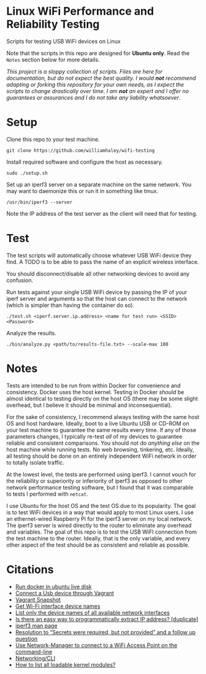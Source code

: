 # Linux WiFi Performance and Reliability Testing

Scripts for testing USB WiFi devices on Linux

Note that the scripts in this repo are designed for **Ubuntu only**. Read the `Notes` section below for more details.

_This project is a sloppy collection of scripts. Files are here for documentation, but do not expect the best quality. I would **not** recommend adapting or forking this repository for your own needs, as I expect the scripts to change drastically over time. I am **not** an expert and I offer no guarantees or assurances and I do not take any liability whatsoever_.

# Setup

Clone this repo to your test machine.

```
git clone https://github.com/williamhaley/wifi-testing
```

Install required software and configure the host as necessary.

```
sudo ./setup.sh
```

Set up an iperf3 server on a separate machine on the same network. You may want to daemonize this or run it in something like tmux.

```
/usr/bin/iperf3 --server
```

Note the IP address of the test server as the client will need that for testing.

# Test

The test scripts will automatically choose whatever USB WiFi device they find. A TODO is to be able to pass the name of an explicit wireless interface.

You should disconnect/disable all other networking devices to avoid any confusion.

Run tests against your single USB WiFi device by passing the IP of your iperf server and arguments so that the host can connect to the network (which is simpler than having the container do so).

```
./test.sh <iperf.server.ip.address> <name for test run> <SSID> <Password>
```

Analyze the results.

```
./bin/analyze.py <path/to/results-file.txt> --scale-max 100
```

# Notes

Tests are intended to be run from within Docker for convenience and consistency. Docker uses the host kernel. Testing in Docker _should_ be almost identical to testing directly on the host OS (there may be some slight overhead, but I believe it should be minimal and inconsequential).

For the sake of consistency, I recommend always testing with the same host OS and host hardware. Ideally, boot to a live Ubuntu USB or CD-ROM on your test machine to guarantee the same results every time. If any of those parameters changes, I typically re-test *all* of my devices to guarantee reliable and consistent comparisons. You should not do _anything else_ on the host machine while running tests. No web browsing, tinkering, etc. Ideally, all testing should be done on an entirely independent WiFi network in order to totally isolate traffic.

At the lowest level, the tests are performed using iperf3. I cannot vouch for the reliability or superiority or inferiority of iperf3 as opposed to other network performance testing software, but I found that it was comparable to tests I performed with `netcat`.

I use Ubuntu for the host OS and the test OS due to its popularity. The goal is to test WiFi devices in a way that would apply to most Linux users. I use an ethernet-wired Raspberry Pi for the iperf3 server on my local network. The iperf3 server is wired directly to the router to eliminate any overhead and variables. The goal of this repo is to test the USB WiFI connection from the test machine to the router. Ideally, that is the only variable, and every other aspect of the test should be as consistent and reliable as possible.

# Citations

* [Run docker in ubuntu live disk](https://stackoverflow.com/questions/30248794/run-docker-in-ubuntu-live-disk)
* [Connect a Usb device through Vagrant](https://code-chronicle.blogspot.com/2014/08/connect-usb-device-through-vagrant.html)
* [Vagrant Snapshot](https://www.vagrantup.com/docs/cli/snapshot.html)
* [Get Wi-Fi interface device names](https://unix.stackexchange.com/questions/286721/get-wi-fi-interface-device-names)
* [List only the device names of all available network interfaces](https://superuser.com/questions/203272/list-only-the-device-names-of-all-available-network-interfaces)
* [Is there an easy way to programmatically extract IP address? [duplicate]](https://unix.stackexchange.com/questions/87468/is-there-an-easy-way-to-programmatically-extract-ip-address)
* [iperf3 man page](https://www.mankier.com/1/iperf3)
* [Resolution to “Secrets were required, but not provided” and a follow up question](https://bbs.nextthing.co/t/resolution-to-secrets-were-required-but-not-provided-and-a-follow-up-question/5120)
* [Use Network-Manager to connect to a WiFi Access Point on the command-line](https://askubuntu.com/questions/8322/use-network-manager-to-connect-to-a-wifi-access-point-on-the-command-line)
* [Networking/CLI](https://fedoraproject.org/wiki/Networking/CLI)
* [How to list all loadable kernel modules?](https://unix.stackexchange.com/questions/184877/how-to-list-all-loadable-kernel-modules)
